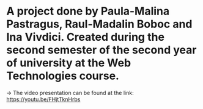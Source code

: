 # A project done by Paula-Malina Pastragus, Raul-Madalin Boboc and Ina Vivdici. Created during the second semester of the second year of university at the Web Technologies course.

-> The video presentation can be found at the link: https://youtu.be/FHjtTknHrbs
